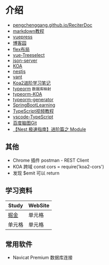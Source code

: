 # 介绍

* [pengchenggang.github.io/ReciterDoc](https://pengchenggang.github.io/ReciterDoc/)
* [markdown教程](https://www.runoob.com/markdown/md-image.html)
* [vuepress](https://vuepress.vuejs.org/zh/guide/)
* [博客园](https://www.cnblogs.com/pengchenggang/)
* [flex布局](http://www.ruanyifeng.com/blog/2015/07/flex-grammar.html)
* [vue-Treeselect](https://vue-treeselect.js.org/#delayed-loading)
* [json-server](https://github.com/typicode/json-server)
* [KOA](https://koa.bootcss.com/)
* [nestjs](https://docs.nestjs.com/)
* [vant](https://youzan.github.io/vant/#/zh-CN/home)
* [Koa2进阶学习笔记](https://github.com/chenshenhai/koa2-note)
* [typeorm](https://typeorm.io/#/connection) `数据库映射`
* [typeorm-KOA](https://github.com/typeorm/typescript-koa-example)
* [typeorm-generator](https://github.com/Kononnable/typeorm-model-generator)
* [SpringBootLearning](https://gitee.com/didispace/SpringBoot-Learning/tree/2.x)
* [TypeScript视频教程](https://www.bilibili.com/video/av38379328?p=18)
* [vscode-TypeScript](https://www.jianshu.com/p/7eabd4e838dc)
* [百度脑图Git](https://github.com/fex-team/kityminder)
* [【Nest 极速指南】进阶篇之 Module](https://www.jianshu.com/p/f9fb190fc006)

## 其他

* Chrome 插件 postman - REST Client
* KOA 跨域 const cors = require('koa2-cors')
* 发现 $emit 可以 return


## 学习资料

| Study                      | WebSite |
| -------------------------- | ------- |
| [掘金](https://juejin.im/) | 单元格  |
| 单元格                     | 单元格  |

## 常用软件
* Navicat Premium 数据库连接